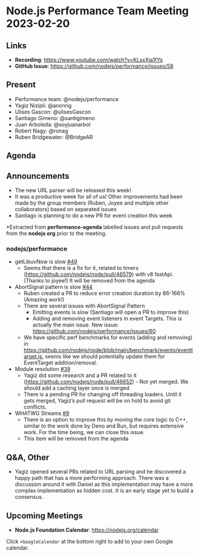 # Node.js  Performance Team Meeting 2023-02-20

## Links

* **Recording**:  https://www.youtube.com/watch?v=KLsxXja1fYs
* **GitHub Issue**: https://github.com/nodejs/performance/issues/58

## Present

* Performance team: @nodejs/performance
* Yagiz Nizipli: @anonrig
* Ulises Gascon: @ulisesGascon
* Santiago Gimeno: @santigimeno
* Juan Arboleda: @soyjuanarbol
* Robert Nagy: @ronag 
* Ruben Bridgewater: @BridgeAR 

## Agenda

## Announcements

- The new URL parser will be released this week!
- It was a productive week for all of us! Other improvements had been made by the group members (Ruben, Joyee and multiple other collaborators) based on separated issues
- Santiago is planning to do a new PR for event creation this week

*Extracted from **performance-agenda** labelled issues and pull requests from the **nodejs org** prior to the meeting.

### nodejs/performance

* getLibuvNow is slow [#49](https://github.com/nodejs/performance/issues/49)
  - Seems that there is a fix for it, related to timers (https://github.com/nodejs/node/pull/46579) with v8 fastApi. (Thanks to joyee!)
It will be removed from the agenda
* AbortSignal pattern is slow [#44](https://github.com/nodejs/performance/issues/44)
  - Ruben created a PR to reduce error creation duration by 86-166% (Amazing work!) 
  - There are several issues with AbortSignal Pattern
    - Emitting events is slow (Santiago will open a PR to improve this)
    - Adding and removing event listeners in event Targets. This is actually the main issue. New issue: https://github.com/nodejs/performance/issues/60 
  - We have specific perf benchmarks for events (adding and removing) in https://github.com/nodejs/node/blob/main/benchmark/events/eventtarget.js, seems like we should potentially update them for EventTarget addition/removal.
* Module resolution [#39](https://github.com/nodejs/performance/issues/39)
  - Yagiz did some research and a PR related to it (https://github.com/nodejs/node/pull/46652) - Not yet merged. We should add a caching layer once is merged
  - There is a pending PR for changing off threading loaders. Until it gets merged, Yagiz’s pull request will be on hold to avoid git conflicts. 
* WHATWG Streams [#9](https://github.com/nodejs/performance/issues/9)
  - There is an option to improve this by moving the core logic to C++, similar to the work done by Deno and Bun, but requires extensive work. For the time being, we can close this issue.
  - This item will be removed from the agenda

## Q&A, Other
- Yagiz opened several PRs related to URL parsing and he discovered a happy path that has a more performing approach. There was a discussion around it with Daniel as this implementation may have a more complex implementation as hidden cost.  It is an early stage yet to build a consensus.

## Upcoming Meetings

* **Node.js Foundation Calendar**: https://nodejs.org/calendar

Click `+GoogleCalendar` at the bottom right to add to your own Google calendar.

